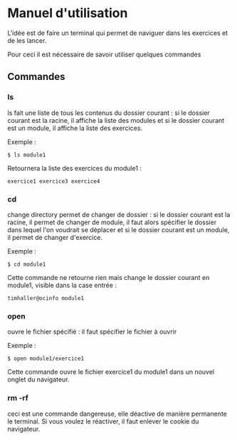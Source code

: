 # Manuel d'utilisation

L'idée est de faire un terminal qui permet de naviguer dans les exercices et de les lancer.

Pour ceci il est nécessaire de savoir utiliser quelques commandes

## Commandes

### ls

ls fait une liste de tous les contenus du dossier courant : si le dossier courant est la racine, il affiche la liste des modules et si le dossier courant est un module, il affiche la liste des exercices.

Exemple :

```
$ ls module1
```

Retournera la liste des exercices du module1 :

```
exercice1 exercice3 exercice4
```

### cd

change directory permet de changer de dossier : si le dossier courant est la racine, il permet de changer de module, il faut alors spécifier le dossier dans lequel l'on voudrait se déplacer et si le dossier courant est un module, il permet de changer d'exercice.

Exemple :

```
$ cd module1
```

Cette commande ne retourne rien mais change le dossier courant en module1, visible dans la case entrée :

```
timhaller@ocinfo module1
```

### open

ouvre le fichier spécifié : il faut spécifier le fichier à ouvrir

Exemple :

```
$ open module1/exercice1
```

Cette commande ouvre le fichier exercice1 du module1 dans un nouvel onglet du navigateur.

### rm -rf

ceci est une commande dangereuse, elle déactive de manière permanente le terminal. Si vous voulez le réactiver, il faut enlever le cookie du navigateur.
